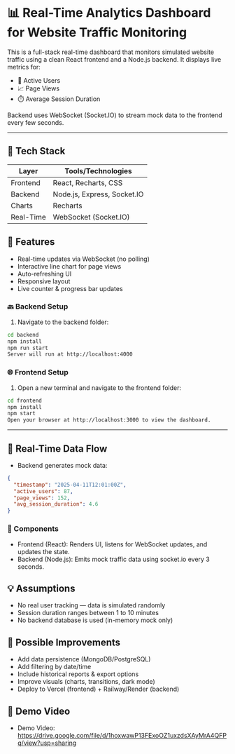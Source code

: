# 📊 Real-Time Analytics Dashboard for Website Traffic Monitoring

This is a full-stack real-time dashboard that monitors simulated website traffic using a clean React frontend and a Node.js backend. It displays live metrics for:

- 👥 Active Users  
- 📈 Page Views  
- ⏱️ Average Session Duration  

Backend uses WebSocket (Socket.IO) to stream mock data to the frontend every few seconds.

---

## 🧰 Tech Stack

| Layer       | Tools/Technologies       |
|-------------|--------------------------|
| Frontend    | React, Recharts, CSS     |
| Backend     | Node.js, Express, Socket.IO |
| Charts      | Recharts                 |
| Real-Time   | WebSocket (Socket.IO)    |

## 🚀 Features

- Real-time updates via WebSocket (no polling)
- Interactive line chart for page views
- Auto-refreshing UI
- Responsive layout
- Live counter & progress bar updates

### 🔙 Backend Setup

1. Navigate to the backend folder:

```bash
cd backend
npm install
npm run start
Server will run at http://localhost:4000
```

### 🌐 Frontend Setup

1. Open a new terminal and navigate to the frontend folder:

```bash
cd frontend
npm install
npm start
Open your browser at http://localhost:3000 to view the dashboard.
```

---

## 🔁 Real-Time Data Flow

- Backend generates mock data:

```json
{
  "timestamp": "2025-04-11T12:01:00Z",
  "active_users": 87,
  "page_views": 152,
  "avg_session_duration": 4.6
}
```

### 🔧 Components

- Frontend (React): Renders UI, listens for WebSocket updates, and updates the state.
- Backend (Node.js): Emits mock traffic data using socket.io every 3 seconds.

## 💡 Assumptions

- No real user tracking — data is simulated randomly
- Session duration ranges between 1 to 10 minutes
- No backend database is used (in-memory mock only)

## 🧪 Possible Improvements

- Add data persistence (MongoDB/PostgreSQL)
- Add filtering by date/time
- Include historical reports & export options
- Improve visuals (charts, transitions, dark mode)
- Deploy to Vercel (frontend) + Railway/Render (backend)

## 🎥 Demo Video

- Demo Video: https://drive.google.com/file/d/1hoxwawP13FExoOZ1uxzdsXAyMrA4QFPq/view?usp=sharing